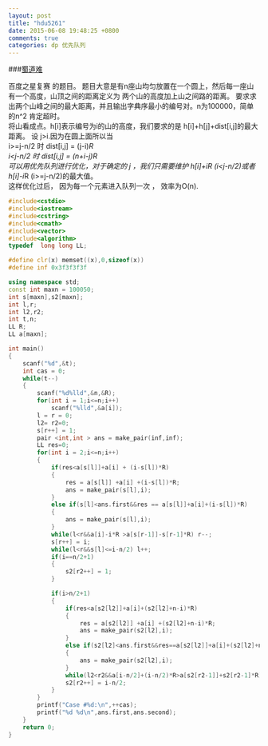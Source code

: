 ```yaml
---
layout: post
title: "hdu5261"
date: 2015-06-08 19:48:25 +0800
comments: true
categories: dp 优先队列
---
```


###[蜀道难](http://acm.hdu.edu.cn/showproblem.php?pid=5261)
<!--more-->

百度之星复赛 的题目。
题目大意是有n座山均匀放置在一个圆上，然后每一座山有一个高度，山顶之间的距离定义为 两个山的高度加上山之间路的距离。 
要求求出两个山峰之间的最大距离，并且输出字典序最小的编号对。n为100000，简单的n^2 肯定超时。     
将山看成点。h[i]表示编号为i的山的高度，我们要求的是 h[i]+h[j]+dist[i,j]的最大距离。 设 j>i.因为在圆上面所以当  
i>=j-n/2 时 dist[i,j] = (j-i)*R   
i<j-n/2 时 dist[i,j] = (n+i-j)*R  
可以用优先队列进行优化，对于确定的 j ，我们只需要维护 h[i]+i*R (i<j-n/2)或者 h[i]-i*R (i>=j-n/2)的最大值。  
这样优化过后， 因为每一个元素进入队列一次 ， 效率为O(n).


```cpp
#include<cstdio>
#include<iostream>
#include<cstring>
#include<cmath>
#include<vector>
#include<algorithm>
typedef  long long LL;

#define clr(x) memset((x),0,sizeof(x))
#define inf 0x3f3f3f3f

using namespace std;
const int maxn = 100050;
int s[maxn],s2[maxn];
int l,r;
int l2,r2;
int t,n;
LL R;
LL a[maxn];

int main()
{
	scanf("%d",&t);
	int cas = 0;
	while(t--)
	{
		scanf("%d%lld",&n,&R);
		for(int i = 1;i<=n;i++)
			scanf("%lld",&a[i]);
		l = r = 0;
		l2= r2=0;
		s[r++] = 1;
		pair <int,int > ans = make_pair(inf,inf);
		LL res=0;
		for(int i = 2;i<=n;i++)
		{
			if(res<a[s[l]]+a[i] + (i-s[l])*R)
			{
				res = a[s[l]] +a[i] +(i-s[l])*R;
				ans = make_pair(s[l],i);
		    }
			else if(s[l]<ans.first&&res == a[s[l]]+a[i]+(i-s[l])*R)
			{
				ans = make_pair(s[l],i);
		    }
			while(l<r&&a[i]-i*R >a[s[r-1]]-s[r-1]*R) r--;
			s[r++] = i;
			while(l<r&&s[l]<=i-n/2) l++;
			if(i==n/2+1)
			{
				s2[r2++] = 1;
			}

			if(i>n/2+1)
			{
				if(res<a[s2[l2]]+a[i]+(s2[l2]+n-i)*R)
				{
					res = a[s2[l2]] +a[i] +(s2[l2]+n-i)*R;
					ans = make_pair(s2[l2],i);
		        }
				else if(s2[l2]<ans.first&&res==a[s2[l2]]+a[i]+(s2[l2]+n-i)*R)
				{
					ans = make_pair(s2[l2],i);
				}
				while(l2<r2&&a[i-n/2]+(i-n/2)*R>a[s2[r2-1]]+s2[r2-1]*R) r2--;
				s2[r2++] = i-n/2;
			}
		}
		printf("Case #%d:\n",++cas);
		printf("%d %d\n",ans.first,ans.second);
	}
    return 0;
}

```